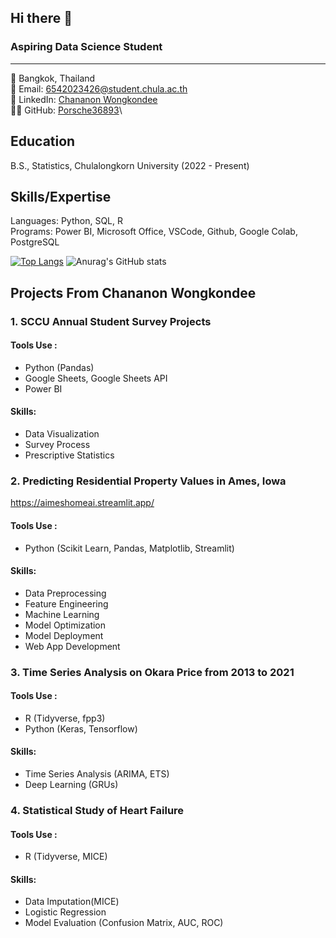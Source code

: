 ## Hi there 👋

<!--
**Porsche36893/Porsche36893** is a ✨ _special_ ✨ repository because its `README.md` (this file) appears on your GitHub profile.

Here are some ideas to get you started:

- 🔭 I’m currently working on ...
- 🌱 I’m currently learning ...
- 👯 I’m looking to collaborate on ...
- 🤔 I’m looking for help with ...
- 💬 Ask me about ...
- 📫 How to reach me: ...
- 😄 Pronouns: ...
- ⚡ Fun fact: ...
-->

### Aspiring Data Science Student 
---
📍 Bangkok, Thailand\
📧 Email: 6542023426@student.chula.ac.th\
🔗 LinkedIn: [Chananon Wongkondee](https://www.linkedin.com/in/chananon-wongkondee-124679332/)\
👨‍💻 GitHub: [Porsche36893](https://github.com/Porsche36893)\

## Education
B.S., Statistics, Chulalongkorn University (2022 - Present)

## Skills/Expertise
Languages: Python, SQL, R\
Programs: Power BI, Microsoft Office, VSCode, Github, Google Colab, PostgreSQL

[![Top Langs](https://github-readme-stats.vercel.app/api/top-langs/?username=Porsche36893)](https://github.com/Porsche36893/github-readme-stats)
![Anurag's GitHub stats](https://github-readme-stats.vercel.app/api?username=Porsche36893&show_icons=true&theme=radical)

## Projects From Chananon Wongkondee
### 1. SCCU Annual Student Survey Projects

#### Tools Use : 
- Python (Pandas)
- Google Sheets, Google Sheets API
- Power BI
#### Skills:
- Data Visualization
- Survey Process
- Prescriptive Statistics

### 2. Predicting Residential Property Values in Ames, Iowa
https://aimeshomeai.streamlit.app/
#### Tools Use :
- Python (Scikit Learn, Pandas, Matplotlib, Streamlit)
#### Skills: 
- Data Preprocessing
- Feature Engineering
- Machine Learning
- Model Optimization
- Model Deployment
- Web App Development

### 3. Time Series Analysis on Okara Price from 2013 to 2021
#### Tools Use :
- R (Tidyverse, fpp3)
- Python (Keras, Tensorflow)
#### Skills: 
- Time Series Analysis (ARIMA, ETS)
- Deep Learning (GRUs)

### 4. Statistical Study of Heart Failure 	
#### Tools Use :
- R (Tidyverse, MICE)
#### Skills: 
- Data Imputation(MICE)
- Logistic Regression
- Model Evaluation (Confusion Matrix, AUC, ROC)

